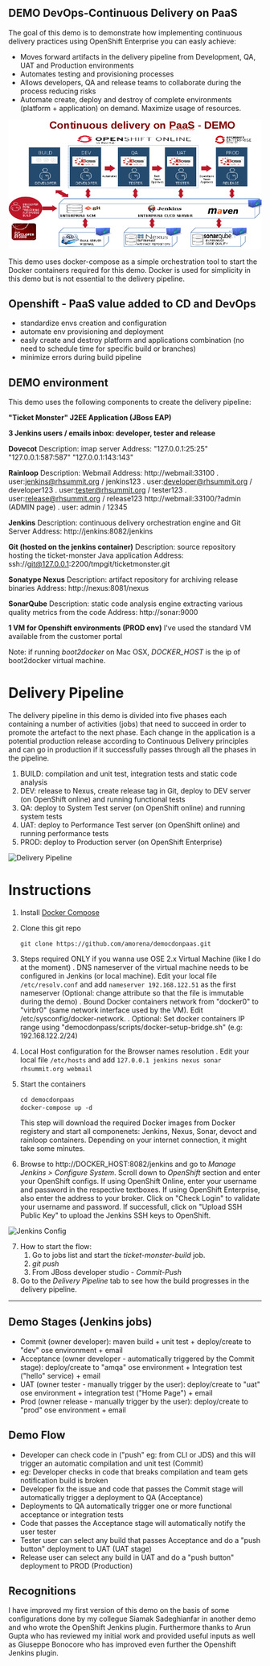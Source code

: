 

DEMO DevOps-Continuous Delivery on PaaS
----------------------------------------

The goal of this demo is to demonstrate how implementing continuous delivery practices using OpenShift Enterprise you can easly achieve:

- Moves forward artifacts in the delivery pipeline from Development, QA, UAT and Production environments
- Automates testing and provisioning processes
- Allows developers, QA and release teams to collaborate during the process reducing risks
- Automate create, deploy and destroy of complete environments (platform + application) on demand. Maximize usage of resources. 

![](https://raw.githubusercontent.com/amorena/democdonpaas/master/demo.png)

This demo uses docker-compose as a simple orchestration tool to start the Docker containers required for this demo. Docker is used for simplicity in this demo but is not essential to the delivery pipeline.

Openshift - PaaS value added to CD and DevOps
-------------------------------------------------

- standardize envs creation and configuration
- automate env provisioning and deployment
- easly create and destroy platform and applications combination (no need to schedule time for specific build or branches)
- minimize errors during build pipeline

DEMO environment
-------------------------------------------------

This demo uses the following components to create the delivery pipeline:

**"Ticket Monster" J2EE Application (JBoss EAP)**

**3 Jenkins users / emails inbox: developer, tester and release**

**Dovecot**
Description: imap server
Address:	"127.0.0.1:25:25"
	 	"127.0.0.1:587:587"
		"127.0.0.1:143:143"

**Rainloop**
Description: Webmail 
Address: http://webmail:33100
		. user:jenkins@rhsummit.org / jenkins123
		. user:developer@rhsummit.org / developer123
		. user:tester@rhsummit.org / tester123
		. user:release@rhsummit.org / release123
http://webmail:33100/?admin (ADMIN page)
		. user: admin / 12345

**Jenkins**
Description: continuous delivery orchestration engine and Git Server
Address: http://jenkins:8082/jenkins

**Git (hosted on the jenkins container)**
Description: source repository hosting the ticket-monster Java application
Address: ssh://git@127.0.0.1:2200/tmpgit/ticketmonster.git

**Sonatype Nexus**
Description: artifact repository for archiving release binaries
Address: http://nexus:8081/nexus

**SonarQube**
Description: static code analysis engine extracting various quality metrics from the code
Address: http://sonar:9000

**1 VM for Openshift environments (PROD env)**
I've used the standard VM available from the customer portal

Note: if running _boot2docker_ on Mac OSX, _DOCKER_HOST_ is the ip of boot2docker virtual machine. 

Delivery Pipeline
=================
The delivery pipeline in this demo is divided into five phases each containing a number of activities (jobs) that need to succeed in order to promote the artefact to the next phase. Each change in the application is a potential production release according to Continuous Delivery principles and can go in production if it successfully passes through all the phases in the pipeline.

1. BUILD: compilation and unit test, integration tests and static code analysis
2. DEV: release to Nexus, create release tag in Git, deploy to DEV server (on OpenShift online) and running functional tests
3. QA: deploy to System Test server (on OpenShift online) and running system tests
4. UAT: deploy to Performance Test server (on OpenShift online) and running performance tests
5. PROD: deploy to Production server (on OpenShift Enterprise)

![Delivery Pipeline](https://raw.githubusercontent.com/jbossdemocentral/continuous-delivery-demo/master/images/delivery-pipeline.png)

Instructions
============

1. Install [Docker Compose](https://docs.docker.com/compose/install/)
2. Clone this git repo

   ```
   git clone https://github.com/amorena/democdonpaas.git
   ```

3. Steps required ONLY if you wanna use OSE 2.x Virtual Machine (like I do at the moment)
	. DNS nameserver of the virtual machine needs to be configured in Jenkins (or local machine). Edit your local file `/etc/resolv.conf` 		  and add `nameserver 192.168.122.51` as the first nameserver (Optional: change attribute so that the file is immutable during the 		  demo)
	. Bound Docker containers network from "docker0" to "virbr0" (same network interface used by the VM). 
	  Edit /etc/sysconfig/docker-network.
	. Optional: Set docker containers IP range using "democdonpass/scripts/docker-setup-bridge.sh" (e.g: 192.168.122.2/24)

4. Local Host configuration for the Browser names resolution
	. Edit your local file `/etc/hosts` and add `127.0.0.1 jenkins nexus sonar rhsummit.org webmail` 
	
5. Start the containers
   ```
   cd democdonpaas
   docker-compose up -d
   ```
   This step will download the required Docker images from Docker registery and start all componenets: Jenkins, Nexus, Sonar, devoct and rainloop containers. Depending on your internet connection, it might take some minutes.

6. Browse to http://DOCKER_HOST:8082/jenkins and go to _Manage Jenkins > Configure System_. Scroll down to _OpenShift_ section and enter your OpenShift configs. If using OpenShift Online, enter your username and password in the respective textboxes. If using OpenShift Enterprise, also enter the address to your broker. Click on "Check Login" to validate your username and password. If successfull, click on "Upload SSH Public Key" to upload the Jenkins SSH keys to OpenShift.

  ![Jenkins Config](https://raw.githubusercontent.com/jbossdemocentral/continuous-delivery-demo/master/images/jenkins-config.png)

7. How to start the flow:
	1. Go to jobs list and start the _ticket-monster-build_ job.
	2. _git push_
	3. From JBoss developer studio - _Commit-Push_
8. Go to the _Delivery Pipeline_ tab to see how the build progresses in the delivery pipeline.

-------------------------------------------------------------------------------------------------------------------------------------------

Demo Stages (Jenkins jobs)
----------------------------

- Commit (owner developer): maven build + unit test + deploy/create to "dev" ose environment + email
- Acceptance (owner developer - automatically triggered by the Commit stage): deploy/create to "amqa" ose environment + Integration test ("hello" service) + email
- UAT (owner tester - manually trigger by the user): deploy/create to "uat" ose environment + integration test ("Home Page") + email
- Prod (owner release - manually trigger by the user): deploy/create to "prod" ose environment + email

Demo Flow
--------------------------

- Developer can check code in ("push" eg: from CLI or JDS) and this will trigger an automatic compilation and unit test (Commit)
- eg: Developer checks in code that breaks compilation and team gets notification build is broken
- Developer fix the issue and code that passes the Commit stage will automatically trigger a deployment to QA (Acceptance)
- Deployments to QA automatically trigger one or more functional acceptance or integration tests
- Code that passes the Acceptance stage will automatically notify the user tester
- Tester user can select any build that passes Acceptance and do a "push button" deployment to UAT (UAT stage)
- Release user can select any build in UAT and do a "push button" deployment to PROD (Production)

## Recognitions
I have improved my first version of this demo on the basis of some configurations done by my collegue Siamak Sadeghianfar in another demo and who wrote the OpenShift Jenkins plugin. Furthermore thanks to Arun Gupta who has reviewed my initial work and provided useful inputs as well as Giuseppe Bonocore who has improved even further the Openshift Jenkins plugin.



